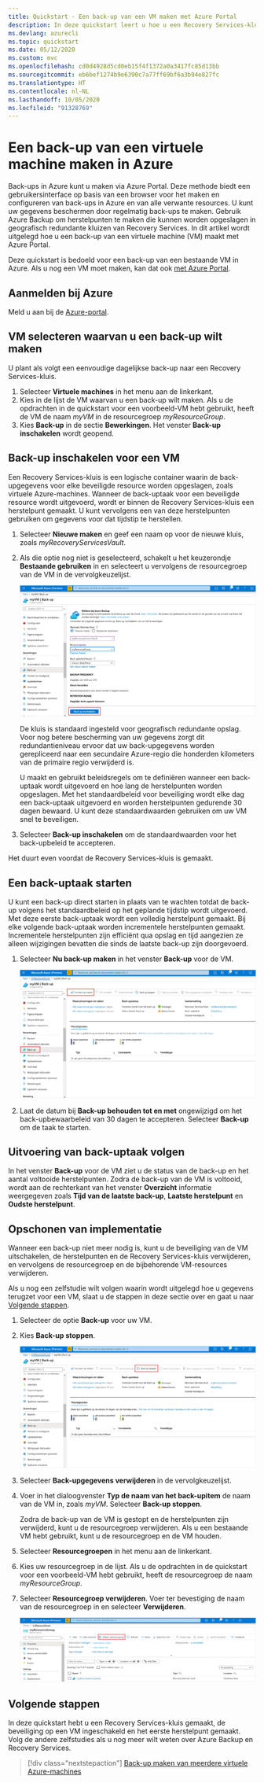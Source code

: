```yaml
---
title: Quickstart - Een back-up van een VM maken met Azure Portal
description: In deze quickstart leert u hoe u een Recovery Services-kluis kunt maken, beveiliging kunt inschakelen op een virtuele Azure-machine en een back-up maakt van de virtuele machine met Azure Portal.
ms.devlang: azurecli
ms.topic: quickstart
ms.date: 05/12/2020
ms.custom: mvc
ms.openlocfilehash: cd0d4928d5cd0eb15f4f1372a0a3417fc85d13bb
ms.sourcegitcommit: eb6bef1274b9e6390c7a77ff69bf6a3b94e827fc
ms.translationtype: HT
ms.contentlocale: nl-NL
ms.lasthandoff: 10/05/2020
ms.locfileid: "91328769"
---
```

# <a name="back-up-a-virtual-machine-in-azure"></a>Een back-up van een virtuele machine maken in Azure

Back-ups in Azure kunt u maken via Azure Portal. Deze methode biedt een gebruikersinterface op basis van een browser voor het maken en configureren van back-ups in Azure en van alle verwante resources. U kunt uw gegevens beschermen door regelmatig back-ups te maken. Gebruik Azure Backup om herstelpunten te maken die kunnen worden opgeslagen in geografisch redundante kluizen van Recovery Services. In dit artikel wordt uitgelegd hoe u een back-up van een virtuele machine (VM) maakt met Azure Portal.

Deze quickstart is bedoeld voor een back-up van een bestaande VM in Azure. Als u nog een VM moet maken, kan dat ook [met Azure Portal](../virtual-machines/windows/quick-create-portal.md).

## <a name="sign-in-to-azure"></a>Aanmelden bij Azure

Meld u aan bij de [Azure-portal](https://portal.azure.com).

## <a name="select-a-vm-to-back-up"></a>VM selecteren waarvan u een back-up wilt maken

U plant als volgt een eenvoudige dagelijkse back-up naar een Recovery Services-kluis.

1. Selecteer **Virtuele machines** in het menu aan de linkerkant.
2. Kies in de lijst de VM waarvan u een back-up wilt maken. Als u de opdrachten in de quickstart voor een voorbeeld-VM hebt gebruikt, heeft de VM de naam *myVM* in de resourcegroep *myResourceGroup*.
3. Kies **Back-up** in de sectie **Bewerkingen**. Het venster **Back-up inschakelen** wordt geopend.

## <a name="enable-backup-on-a-vm"></a>Back-up inschakelen voor een VM

Een Recovery Services-kluis is een logische container waarin de back-upgegevens voor elke beveiligde resource worden opgeslagen, zoals virtuele Azure-machines. Wanneer de back-uptaak voor een beveiligde resource wordt uitgevoerd, wordt er binnen de Recovery Services-kluis een herstelpunt gemaakt. U kunt vervolgens een van deze herstelpunten gebruiken om gegevens voor dat tijdstip te herstellen.

1. Selecteer **Nieuwe maken** en geef een naam op voor de nieuwe kluis, zoals *myRecoveryServicesVault*.
2. Als die optie nog niet is geselecteerd, schakelt u het keuzerondje **Bestaande gebruiken** in en selecteert u vervolgens de resourcegroep van de VM in de vervolgkeuzelijst.

    ![Back-up van VM inschakelen in Azure Portal](./media/quick-backup-vm-portal/enable-backup.png)

    De kluis is standaard ingesteld voor geografisch redundante opslag. Voor nog betere bescherming van uw gegevens zorgt dit redundantieniveau ervoor dat uw back-upgegevens worden gerepliceerd naar een secundaire Azure-regio die honderden kilometers van de primaire regio verwijderd is.

    U maakt en gebruikt beleidsregels om te definiëren wanneer een back-uptaak wordt uitgevoerd en hoe lang de herstelpunten worden opgeslagen. Met het standaardbeleid voor beveiliging wordt elke dag een back-uptaak uitgevoerd en worden herstelpunten gedurende 30 dagen bewaard. U kunt deze standaardwaarden gebruiken om uw VM snel te beveiligen.

3. Selecteer **Back-up inschakelen** om de standaardwaarden voor het back-upbeleid te accepteren.

Het duurt even voordat de Recovery Services-kluis is gemaakt.

## <a name="start-a-backup-job"></a>Een back-uptaak starten

U kunt een back-up direct starten in plaats van te wachten totdat de back-up volgens het standaardbeleid op het geplande tijdstip wordt uitgevoerd. Met deze eerste back-uptaak wordt een volledig herstelpunt gemaakt. Bij elke volgende back-uptaak worden incrementele herstelpunten gemaakt. Incrementele herstelpunten zijn efficiënt qua opslag en tijd aangezien ze alleen wijzigingen bevatten die sinds de laatste back-up zijn doorgevoerd.

1. Selecteer **Nu back-up maken** in het venster **Back-up** voor de VM.

    ![Direct back-up maken van VM in Azure Portal](./media/quick-backup-vm-portal/backup-now.png)

2. Laat de datum bij **Back-up behouden tot en met** ongewijzigd om het back-upbewaarbeleid van 30 dagen te accepteren. Selecteer **Back-up** om de taak te starten.

## <a name="monitor-the-backup-job"></a>Uitvoering van back-uptaak volgen

In het venster **Back-up** voor de VM ziet u de status van de back-up en het aantal voltooide herstelpunten. Zodra de back-up van de VM is voltooid, wordt aan de rechterkant van het venster  **Overzicht** informatie weergegeven zoals **Tijd van de laatste back-up**, **Laatste herstelpunt** en **Oudste herstelpunt**.

## <a name="clean-up-deployment"></a>Opschonen van implementatie

Wanneer een back-up niet meer nodig is, kunt u de beveiliging van de VM uitschakelen, de herstelpunten en de Recovery Services-kluis verwijderen, en vervolgens de resourcegroep en de bijbehorende VM-resources verwijderen.

Als u nog een zelfstudie wilt volgen waarin wordt uitgelegd hoe u gegevens terugzet voor een VM, slaat u de stappen in deze sectie over en gaat u naar [Volgende stappen](#next-steps).

1. Selecteer de optie **Back-up** voor uw VM.

2. Kies **Back-up stoppen**.

    ![Back-up van VM stoppen vanuit Azure Portal](./media/quick-backup-vm-portal/stop-backup.png)

3. Selecteer **Back-upgegevens verwijderen** in de vervolgkeuzelijst.

4. Voer in het dialoogvenster **Typ de naam van het back-upitem** de naam van de VM in, zoals *myVM*. Selecteer **Back-up stoppen**.

    Zodra de back-up van de VM is gestopt en de herstelpunten zijn verwijderd, kunt u de resourcegroep verwijderen. Als u een bestaande VM hebt gebruikt, kunt u de resourcegroep en de VM houden.

5. Selecteer **Resourcegroepen** in het menu aan de linkerkant.
6. Kies uw resourcegroep in de lijst. Als u de opdrachten in de quickstart voor een voorbeeld-VM hebt gebruikt, heeft de resourcegroep de naam *myResourceGroup*.
7. Selecteer **Resourcegroep verwijderen**. Voer ter bevestiging de naam van de resourcegroep in en selecteer **Verwijderen**.

    ![De resourcegroep verwijderen in Azure Portal](./media/quick-backup-vm-portal/delete-resource-group-from-portal.png)

## <a name="next-steps"></a>Volgende stappen

In deze quickstart hebt u een Recovery Services-kluis gemaakt, de beveiliging op een VM ingeschakeld en het eerste herstelpunt gemaakt. Volg de andere zelfstudies als u nog meer wilt weten over Azure Backup en Recovery Services.

> [!div class="nextstepaction"]
> [Back-up maken van meerdere virtuele Azure-machines](./tutorial-backup-vm-at-scale.md)
